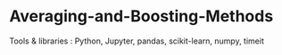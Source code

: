 # Averaging-and-Boosting-Methods
Tools &amp; libraries : Python, Jupyter, pandas, scikit-learn, numpy, timeit
